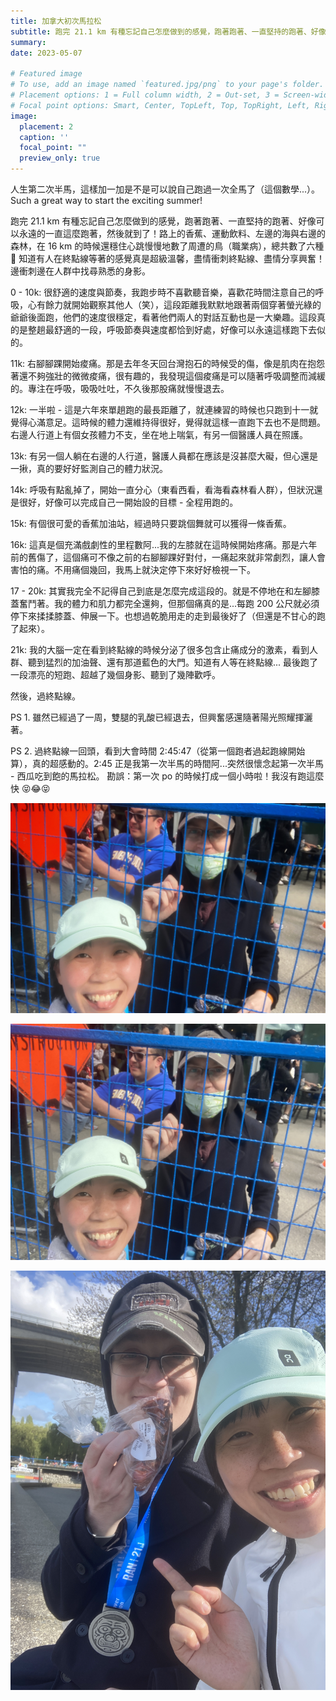 ```yaml
---
title: 加拿大初次馬拉松
subtitle: 跑完 21.1 km 有種忘記自己怎麼做到的感覺，跑著跑著、一直堅持的跑著、好像可以永遠的一直這麼跑著，然後就到了！
summary: 
date: 2023-05-07

# Featured image
# To use, add an image named `featured.jpg/png` to your page's folder.
# Placement options: 1 = Full column width, 2 = Out-set, 3 = Screen-width
# Focal point options: Smart, Center, TopLeft, Top, TopRight, Left, Right, BottomLeft, Bottom, BottomRight
image:
  placement: 2
  caption: ''
  focal_point: ""
  preview_only: true
---
```


人生第二次半馬，這樣加一加是不是可以說自己跑過一次全馬了（這個數學...）。Such a great way to start the exciting summer! 

跑完 21.1 km 有種忘記自己怎麼做到的感覺，跑著跑著、一直堅持的跑著、好像可以永遠的一直這麼跑著，然後就到了！路上的香蕉、運動飲料、左邊的海與右邊的森林，在 16 km 的時候還穩住心跳慢慢地數了周遭的鳥（職業病），總共數了六種 🙂 
知道有人在終點線等著的感覺真是超級溫馨，盡情衝刺終點線、盡情分享興奮！邊衝刺邊在人群中找尋熟悉的身影。

0 - 10k: 很舒適的速度與節奏，我跑步時不喜歡聽音樂，喜歡花時間注意自己的呼吸，心有餘力就開始觀察其他人（笑），這段距離我默默地跟著兩個穿著螢光綠的爺爺後面跑，他們的速度很穩定，看著他們兩人的對話互動也是一大樂趣。這段真的是整趟最舒適的一段，呼吸節奏與速度都恰到好處，好像可以永遠這樣跑下去似的。

11k: 右腳腳踝開始痠痛。那是去年冬天回台灣抱石的時候受的傷，像是肌肉在抱怨著還不夠強壯的微微痠痛，很有趣的，我發現這個痠痛是可以隨著呼吸調整而減緩的。專注在呼吸，吸吸吐吐，不久後那股痛就慢慢退去。

12k: 一半啦 - 這是六年來單趟跑的最長距離了，就連練習的時候也只跑到十一就覺得心滿意足。這時候的體力還維持得很好，覺得就這樣一直跑下去也不是問題。右邊人行道上有個女孩體力不支，坐在地上喘氣，有另一個醫護人員在照護。

13k: 有另一個人躺在右邊的人行道，醫護人員都在應該是沒甚麼大礙，但心還是一揪，真的要好好監測自己的體力狀況。

14k: 呼吸有點亂掉了，開始一直分心（東看西看，看海看森林看人群），但狀況還是很好，好像可以完成自己一開始設的目標 - 全程用跑的。

15k: 有個很可愛的香蕉加油站，經過時只要跳個舞就可以獲得一條香蕉。

16k: 這真是個充滿戲劇性的里程數阿...我的左膝就在這時候開始疼痛。那是六年前的舊傷了，這個痛可不像之前的右腳腳踝好對付，一痛起來就非常劇烈，讓人會害怕的痛。不用痛個幾回，我馬上就決定停下來好好檢視一下。

17 - 20k: 其實我完全不記得自己到底是怎麼完成這段的。就是不停地在和左腳膝蓋奮鬥著。我的體力和肌力都完全還夠，但那個痛真的是...每跑 200 公尺就必須停下來揉揉膝蓋、伸展一下。也想過乾脆用走的走到最後好了（但還是不甘心的跑了起來）。

21k: 我的大腦一定在看到終點線的時候分泌了很多包含止痛成分的激素，看到人群、聽到猛烈的加油聲、還有那道藍色的大門。知道有人等在終點線... 最後跑了一段漂亮的短跑、超越了幾個身影、聽到了幾陣歡呼。

然後，過終點線。

PS 1. 雖然已經過了一周，雙腿的乳酸已經退去，但興奮感還隨著陽光照耀揮灑著。

PS 2. 過終點線一回頭，看到大會時間 2:45:47（從第一個跑者過起跑線開始算），真的超感動的。2:45 正是我第一次半馬的時間阿...突然很懷念起第一次半馬 - 西瓜吃到飽的馬拉松。
勘誤：第一次 po 的時候打成一個小時啦！我沒有跑這麼快 😝😂😝

![alt text](featured.jpg)

![alt text](IMG_2861.jpg)

![alt text](IMG_2905.jpg)